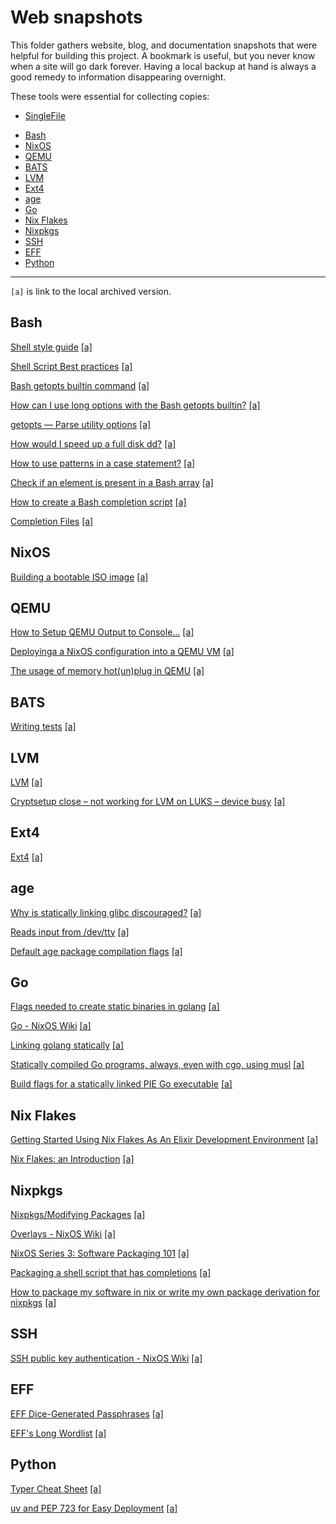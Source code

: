 # Web snapshots

This folder gathers website, blog, and documentation snapshots that were
helpful for building this project. A bookmark is useful, but you never know
when a site will go dark forever. Having a local backup at hand is always a
good remedy to information disappearing overnight.

These tools were essential for collecting copies:

- [SingleFile](https://addons.mozilla.org/en-US/firefox/addon/single-file/)

<!-- START doctoc generated TOC please keep comment here to allow auto update -->
<!-- DON'T EDIT THIS SECTION, INSTEAD RE-RUN doctoc TO UPDATE -->

- [Bash](#bash)
- [NixOS](#nixos)
- [QEMU](#qemu)
- [BATS](#bats)
- [LVM](#lvm)
- [Ext4](#ext4)
- [age](#age)
- [Go](#go)
- [Nix Flakes](#nix-flakes)
- [Nixpkgs](#nixpkgs)
- [SSH](#ssh)
- [EFF](#eff)
- [Python](#python)

<!-- END doctoc generated TOC please keep comment here to allow auto update -->

----

`[a]` is link to the local archived version.

## Bash

[Shell style guide][1] [[a]][2]

[Shell Script Best practices][3] [[a]][4]

[Bash getopts builtin command][5] [[a]][6]

[How can I use long options with the Bash getopts builtin?][7] [[a]][8]

[getopts — Parse utility options][9] [[a]][10]

[How would I speed up a full disk dd?][11] [[a]][12]

[How to use patterns in a case statement?][13] [[a]][14]

[Check if an element is present in a Bash array][15] [[a]][16]

[How to create a Bash completion script][17] [[a]][18]

[Completion Files][19] [[a]][20]

## NixOS

[Building a bootable ISO image][21] [[a]][22]

## QEMU

[How to Setup QEMU Output to Console...][23] [[a]][24]

[Deployinga a NixOS configuration into a QEMU VM][25] [[a]][26]

[The usage of memory hot(un)plug in QEMU][71] [[a]][72]

## BATS

[Writing tests][27] [[a]][28]

## LVM

[LVM][29] [[a]][30]

[Cryptsetup close – not working for LVM on LUKS – device busy][31] [[a]][32]

## Ext4

[Ext4][33] [[a]][34]

## age

[Why is statically linking glibc discouraged?][35] [[a]][36]

[Reads input from /dev/tty][37] [[a]][38]

[Default age package compilation flags][39] [[a]][40]

## Go

[Flags needed to create static binaries in golang][41] [[a]][42]

[Go - NixOS Wiki][43] [[a]][44]

[Linking golang statically][45] [[a]][46]

[Statically compiled Go programs, always, even with cgo, using musl][47]
[[a]][48]

[Build flags for a statically linked PIE Go executable][49] [[a]][50]

## Nix Flakes

[Getting Started Using Nix Flakes As An Elixir Development Environment][51]
[[a]][52]

[Nix Flakes: an Introduction][53] [[a]][54]

## Nixpkgs

[Nixpkgs/Modifying Packages][55] [[a]][56]

[Overlays - NixOS Wiki][57] [[a]][58]

[NixOS Series 3: Software Packaging 101][59] [[a]][60]

[Packaging a shell script that has completions][61] [[a]][62]

[How to package my software in nix or write my own package derivation for
nixpkgs][63] [[a]][64]

## SSH

[SSH public key authentication - NixOS Wiki][65] [[a]][66]

## EFF

[EFF Dice-Generated Passphrases][67] [[a]][68]

[EFF's Long Wordlist][69] [[a]][70]

## Python

[Typer Cheat Sheet][73] [[a]][74]

[uv and PEP 723 for Easy Deployment][75] [[a]][76]

[1]: https://google.github.io/styleguide/shellguide.html
[2]: bash/shellguide.html
[3]: https://sharats.me/posts/shell-script-best-practices/
[4]: bash/shell-script-best-practices.html
[5]: https://www.computerhope.com/unix/bash/getopts.htm
[6]: bash/bash-getopts.html
[7]: https://stackoverflow.com/a/30026641
[8]: bash/getopts-long-options.html
[9]: https://www.ibm.com/docs/en/zos/2.1.0?topic=descriptions-getopts-parse-utility-options
[10]: bash/getopts-parse-utility-options.html
[11]: https://askubuntu.com/questions/523037
[12]: bash/speed-up-dd.html
[13]: https://stackoverflow.com/questions/4554718/how-to-use-patterns-in-a-case-statement
[14]: bash/how-to-use-patterns-in-a-case-statement.html
[15]: https://stackoverflow.com/questions/14366390/check-if-an-element-is-present-in-a-bash-array
[16]: bash/check-if-an-element-is-present-in-a-bash-array.html
[17]: https://opensource.com/article/18/3/creating-bash-completion-script
[18]: bash/how-to-create-a-bash-completion-script.html
[19]: https://devmanual.gentoo.org/tasks-reference/completion/index.html
[20]: bash/completion-files.html
[21]: https://nixos.org/guides/building-bootable-iso-image.html
[22]: nixos/building-bootable-iso-image.html
[23]: https://fadeevab.com/how-to-setup-qemu-output-to-console-and-automate-using-shell-script/
[24]: qemu/qemu-output-to-console.html
[25]: https://alpmestan.github.io/notes/nixos-qemu.html
[26]: qemu/deploying-a-nixos-configuration-into-a-qemu-vm.html
[27]: https://bats-core.readthedocs.io/en/stable/writing-tests.html
[28]: bats/writing-tests.html
[29]: https://wiki.archlinux.org/title/LVM
[30]: lvm/LVM.html
[31]: https://linux-blog.anracom.com/2018/11/08/cryptsetup-close-not-working-for-lvm-on-luks-device-busy/
[32]: lvm/lvm-busy.html
[33]: https://wiki.archlinux.org/title/Ext4
[34]: ext4/EXT4.html
[35]: https://stackoverflow.com/questions/57476533/why-is-statically-linking-glibc-discouraged
[36]: age/static-glibc-discouraged.html
[37]: https://github.com/FiloSottile/age/blob/36ae5671cfbb88c591c87a900b2c9a12999ea3b7/cmd/age/tui.go#L105
[38]: age/read-input-from-dev-tty.html
[39]: https://github.com/NixOS/nixpkgs/blob/3751e1e40bfbcc2072b21a800387d87aa52c11c0/pkgs/tools/security/age/default.nix#L36
[40]: age/default-age-package-compilation-flags.html
[41]: https://stackoverflow.com/questions/61319677/flags-needed-to-create-static-binaries-in-golang
[42]: go/flags-needed-to-create-static-binaries-in-golang.html
[43]: https://nixos.wiki/wiki/Go
[44]: go/go.html
[45]: https://blog.hashbangbash.com/2014/04/linking-golang-statically/
[46]: go/linking-golang-statically.html
[47]: https://honnef.co/articles/statically-compiled-go-programs-always-even-with-cgo-using-musl/
[48]: go/statically-compiled-go-programs-always-even-with-cgo-using-musl.html
[49]: https://github.com/golang/go/issues/26492#issuecomment-837053426
[50]: go/build-flags-for-a-statically-linked-pie-go-executable.html
[51]: https://baez.link/getting-started-using-nix-flakes-as-an-elixir-development-environment
[52]: nix-flakes/getting-started-using-nix-flakes-as-an-elixir-development-environment.html
[53]: https://xeiaso.net/blog/nix-flakes-1-2022-02-21
[54]: nix-flakes/nix-flakes-an-introduction.html
[55]: https://nixos.wiki/wiki/Nixpkgs/Modifying_Packages
[56]: nixpkgs/modifying-packages.html
[57]: https://nixos.wiki/wiki/Overlays
[58]: nixpkgs/overlays.html
[59]: https://lantian.pub/en/article/modify-computer/nixos-packaging.lantian/
[60]: nixpkgs/software-packaging-97.html
[61]: https://discourse.nixos.org/t/packaging-a-shell-script-that-has-completions/10290
[62]: nixpkgs/packaging-a-shell-script-that-has-completions.html
[63]: https://unix.stackexchange.com/questions/717168/how-to-package-my-software-in-nix-or-write-my-own-package-derivation-for-nixpkgs
[64]: nixpkgs/how-to-package-my-software-in-nix.html
[65]: https://nixos.wiki/wiki/SSH_public_key_authentication
[66]: ssh/nixos-public-key-authentication.html
[67]: https://www.eff.org/dice
[68]: eff/eff-dice-generated-passphrases.html
[69]: https://www.eff.org/files/2016/07/18/eff_large_wordlist.txt
[70]: eff/eff_large_wordlist.txt
[71]: https://liujunming.top/2022/01/07/The-usage-of-memory-hotplug-under-QEMU-KVM/
[72]: qemu/memory-hotplug-in-qemu.html
[73]: https://gist.github.com/harkabeeparolus/a6e18b1f4f4f938f450090c5e7523f68
[74]: python/typer-cheatsheet.html
[75]: https://thisdavej.com/share-python-scripts-like-a-pro-uv-and-pep-723-for-easy-deployment/
[76]: python/uv-and-pep-723-for-easy-deployment.html
